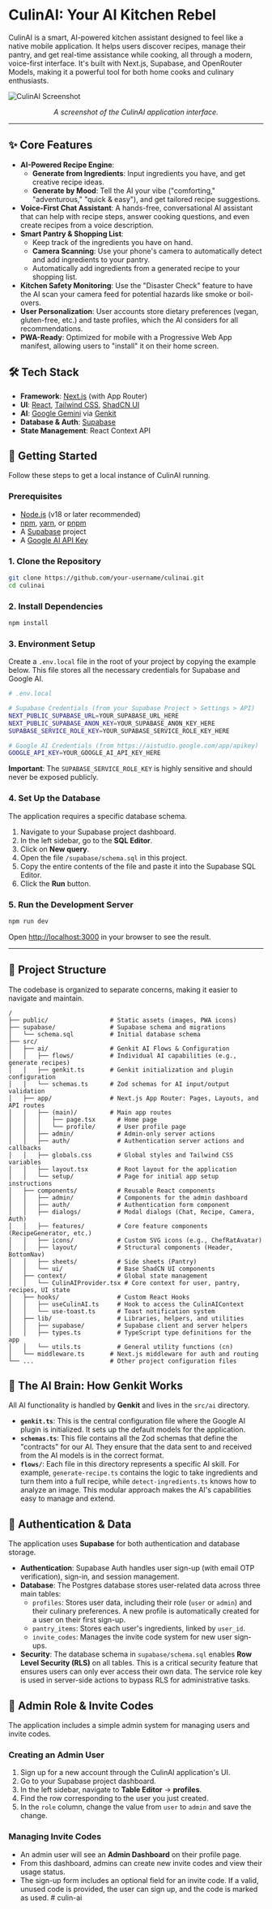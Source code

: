
# CulinAI: Your AI Kitchen Rebel

CulinAI is a smart, AI-powered kitchen assistant designed to feel like a native mobile application. It helps users discover recipes, manage their pantry, and get real-time assistance while cooking, all through a modern, voice-first interface. It's built with Next.js, Supabase, and OpenRouter Models, making it a powerful tool for both home cooks and culinary enthusiasts.

![CulinAI Screenshot](https://placehold.co/800x450.png)
*<p align="center" data-ai-hint="app screenshot">A screenshot of the CulinAI application interface.</p>*

---

## ✨ Core Features

- **AI-Powered Recipe Engine**:
    - **Generate from Ingredients**: Input ingredients you have, and get creative recipe ideas.
    - **Generate by Mood**: Tell the AI your vibe ("comforting," "adventurous," "quick & easy"), and get tailored recipe suggestions.
- **Voice-First Chat Assistant**: A hands-free, conversational AI assistant that can help with recipe steps, answer cooking questions, and even create recipes from a voice description.
- **Smart Pantry & Shopping List**:
    - Keep track of the ingredients you have on hand.
    - **Camera Scanning**: Use your phone's camera to automatically detect and add ingredients to your pantry.
    - Automatically add ingredients from a generated recipe to your shopping list.
- **Kitchen Safety Monitoring**: Use the "Disaster Check" feature to have the AI scan your camera feed for potential hazards like smoke or boil-overs.
- **User Personalization**: User accounts store dietary preferences (vegan, gluten-free, etc.) and taste profiles, which the AI considers for all recommendations.
- **PWA-Ready**: Optimized for mobile with a Progressive Web App manifest, allowing users to "install" it on their home screen.

## 🛠️ Tech Stack

- **Framework**: [Next.js](https://nextjs.org/) (with App Router)
- **UI**: [React](https://react.dev/), [Tailwind CSS](https://tailwindcss.com/), [ShadCN UI](https://ui.shadcn.com/)
- **AI**: [Google Gemini](https://ai.google.dev/) via [Genkit](https://firebase.google.com/docs/genkit)
- **Database & Auth**: [Supabase](https://supabase.com/)
- **State Management**: React Context API

## 🚀 Getting Started

Follow these steps to get a local instance of CulinAI running.

### Prerequisites
- [Node.js](https://nodejs.org/) (v18 or later recommended)
- [npm](https://www.npmjs.com/), [yarn](https://yarnpkg.com/), or [pnpm](https://pnpm.io/)
- A [Supabase](https://supabase.com/) project
- A [Google AI API Key](https://aistudio.google.com/app/apikey)

### 1. Clone the Repository
```bash
git clone https://github.com/your-username/culinai.git
cd culinai
```

### 2. Install Dependencies
```bash
npm install
```

### 3. Environment Setup
Create a `.env.local` file in the root of your project by copying the example below. This file stores all the necessary credentials for Supabase and Google AI.

```sh
# .env.local

# Supabase Credentials (from your Supabase Project > Settings > API)
NEXT_PUBLIC_SUPABASE_URL=YOUR_SUPABASE_URL_HERE
NEXT_PUBLIC_SUPABASE_ANON_KEY=YOUR_SUPABASE_ANON_KEY_HERE
SUPABASE_SERVICE_ROLE_KEY=YOUR_SUPABASE_SERVICE_ROLE_KEY_HERE

# Google AI Credentials (from https://aistudio.google.com/app/apikey)
GOOGLE_API_KEY=YOUR_GOOGLE_AI_API_KEY_HERE
```
**Important**: The `SUPABASE_SERVICE_ROLE_KEY` is highly sensitive and should never be exposed publicly.

### 4. Set Up the Database
The application requires a specific database schema.
1.  Navigate to your Supabase project dashboard.
2.  In the left sidebar, go to the **SQL Editor**.
3.  Click on **New query**.
4.  Open the file `/supabase/schema.sql` in this project.
5.  Copy the entire contents of the file and paste it into the Supabase SQL Editor.
6.  Click the **Run** button.

### 5. Run the Development Server
```bash
npm run dev
```
Open [http://localhost:3000](http://localhost:3000) in your browser to see the result.

---

## 📂 Project Structure

The codebase is organized to separate concerns, making it easier to navigate and maintain.

```
/
├── public/                 # Static assets (images, PWA icons)
├── supabase/               # Supabase schema and migrations
│   └── schema.sql          # Initial database schema
├── src/
│   ├── ai/                 # Genkit AI Flows & Configuration
│   │   ├── flows/          # Individual AI capabilities (e.g., generate recipes)
│   │   ├── genkit.ts       # Genkit initialization and plugin configuration
│   │   └── schemas.ts      # Zod schemas for AI input/output validation
│   ├── app/                # Next.js App Router: Pages, Layouts, and API routes
│   │   ├── (main)/         # Main app routes
│   │   │   ├── page.tsx      # Home page
│   │   │   └── profile/      # User profile page
│   │   ├── admin/            # Admin-only server actions
│   │   ├── auth/             # Authentication server actions and callbacks
│   │   ├── globals.css       # Global styles and Tailwind CSS variables
│   │   ├── layout.tsx        # Root layout for the application
│   │   └── setup/            # Page for initial app setup instructions
│   ├── components/           # Reusable React components
│   │   ├── admin/            # Components for the admin dashboard
│   │   ├── auth/             # Authentication form component
│   │   ├── dialogs/          # Modal dialogs (Chat, Recipe, Camera, Auth)
│   │   ├── features/         # Core feature components (RecipeGenerator, etc.)
│   │   ├── icons/            # Custom SVG icons (e.g., ChefRatAvatar)
│   │   ├── layout/           # Structural components (Header, BottomNav)
│   │   ├── sheets/           # Side sheets (Pantry)
│   │   └── ui/               # Base ShadCN UI components
│   ├── context/              # Global state management
│   │   └── CulinAIProvider.tsx # Core context for user, pantry, recipes, UI state
│   ├── hooks/                # Custom React Hooks
│   │   ├── useCulinAI.ts     # Hook to access the CulinAIContext
│   │   └── use-toast.ts      # Toast notification system
│   ├── lib/                  # Libraries, helpers, and utilities
│   │   ├── supabase/         # Supabase client and server helpers
│   │   ├── types.ts          # TypeScript type definitions for the app
│   │   └── utils.ts          # General utility functions (cn)
│   └── middleware.ts       # Next.js middleware for auth and routing
└── ...                     # Other project configuration files
```

## 🤖 The AI Brain: How Genkit Works

All AI functionality is handled by **Genkit** and lives in the `src/ai` directory.

-   **`genkit.ts`**: This is the central configuration file where the Google AI plugin is initialized. It sets up the default models for the application.
-   **`schemas.ts`**: This file contains all the Zod schemas that define the "contracts" for our AI. They ensure that the data sent to and received from the AI models is in the correct format.
-   **`flows/`**: Each file in this directory represents a specific AI skill. For example, `generate-recipe.ts` contains the logic to take ingredients and turn them into a full recipe, while `detect-ingredients.ts` knows how to analyze an image. This modular approach makes the AI's capabilities easy to manage and extend.

## 🔐 Authentication & Data

The application uses **Supabase** for both authentication and database storage.

-   **Authentication**: Supabase Auth handles user sign-up (with email OTP verification), sign-in, and session management.
-   **Database**: The Postgres database stores user-related data across three main tables:
    -   `profiles`: Stores user data, including their role (`user` or `admin`) and their culinary preferences. A new profile is automatically created for a user on their first sign-up.
    -   `pantry_items`: Stores each user's ingredients, linked by `user_id`.
    -   `invite_codes`: Manages the invite code system for new user sign-ups.
-   **Security**: The database schema in `supabase/schema.sql` enables **Row Level Security (RLS)** on all tables. This is a critical security feature that ensures users can only ever access their own data. The service role key is used in server-side actions to bypass RLS for administrative tasks.

## 👑 Admin Role & Invite Codes

The application includes a simple admin system for managing users and invite codes.

### Creating an Admin User
1.  Sign up for a new account through the CulinAI application's UI.
2.  Go to your Supabase project dashboard.
3.  In the left sidebar, navigate to **Table Editor** -> **profiles**.
4.  Find the row corresponding to the user you just created.
5.  In the `role` column, change the value from `user` to `admin` and save the change.

### Managing Invite Codes
-   An admin user will see an **Admin Dashboard** on their profile page.
-   From this dashboard, admins can create new invite codes and view their usage status.
-   The sign-up form includes an optional field for an invite code. If a valid, unused code is provided, the user can sign up, and the code is marked as used.
#   c u l i n - a i  
 
